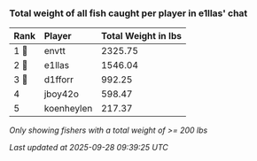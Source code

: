 ### Total weight of all fish caught per player in e1llas' chat

| Rank  | Player     | Total Weight in lbs |
|:------|:-----------|:--------------------|
| 1 🥇  | envtt      | 2325.75             |
| 2 🥈  | e1llas     | 1546.04             |
| 3 🥉  | d1fforr    | 992.25              |
| 4     | jboy42o    | 598.47              |
| 5     | koenheylen | 217.37              |

_Only showing fishers with a total weight of >= 200 lbs_

_Last updated at 2025-09-28 09:39:25 UTC_